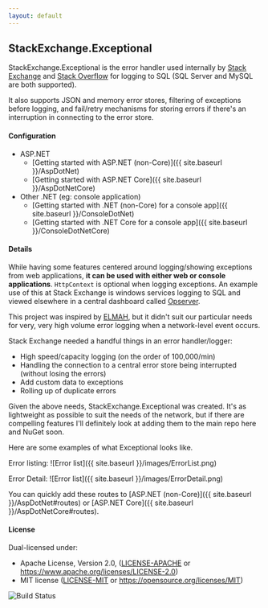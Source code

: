 ```yaml
---
layout: default
---
```

## StackExchange.Exceptional
StackExchange.Exceptional is the error handler used internally by [Stack Exchange](http://stackexchange.com) and [Stack Overflow](http://stackoverflow.com) for logging to SQL (SQL Server and MySQL are both supported).

It also supports JSON and memory error stores, filtering of exceptions before logging, and fail/retry mechanisms for storing errors if there's an interruption in connecting to the error store.

#### Configuration

- ASP.NET
  - [Getting started with ASP.NET (non-Core)]({{ site.baseurl }}/AspDotNet)
  - [Getting started with ASP.NET Core]({{ site.baseurl }}/AspDotNetCore)
- Other .NET (eg: console application)
  - [Getting started with .NET (non-Core) for a console app]({{ site.baseurl }}/ConsoleDotNet)
  - [Getting started with .NET Core for a console app]({{ site.baseurl }}/ConsoleDotNetCore)

#### Details
While having some features centered around logging/showing exceptions from web applications, **it can be used with either web or console applications**. `HttpContext` is optional when logging exceptions.
An example use of this at Stack Exchange is windows services logging to SQL and viewed elsewhere in a central dashboard called [Opserver](https://github.com/opserver/Opserver).

This project was inspired by [ELMAH](https://code.google.com/p/elmah/), but it didn't suit our particular needs for very, very high volume error logging when a network-level event occurs.

Stack Exchange needed a handful things in an error handler/logger:

 - High speed/capacity logging (on the order of 100,000/min)
 - Handling the connection to a central error store being interrupted (without losing the errors)
 - Add custom data to exceptions
 - Rolling up of duplicate errors

Given the above needs, StackExchange.Exceptional was created.  It's as lightweight as possible to suit the needs of the network, but if there are compelling features I'll definitely look at adding them to the main repo here and NuGet soon.

Here are some examples of what Exceptional looks like.

Error listing:
![Error list]({{ site.baseurl }}/images/ErrorList.png)

Error Detail:
![Error list]({{ site.baseurl }}/images/ErrorDetail.png)

You can quickly add these routes to [ASP.NET (non-Core)]({{ site.baseurl }}/AspDotNet#routes) or [ASP.NET Core]({{ site.baseurl }}/AspDotNetCore#routes).


#### License

Dual-licensed under:
 * Apache License, Version 2.0, ([LICENSE-APACHE](LICENSE-APACHE) or https://www.apache.org/licenses/LICENSE-2.0)
 * MIT license ([LICENSE-MIT](LICENSE-MIT) or https://opensource.org/licenses/MIT)

![Build Status](https://ci.appveyor.com/api/projects/status/650qft3qrt2r0gre?svg=true)
